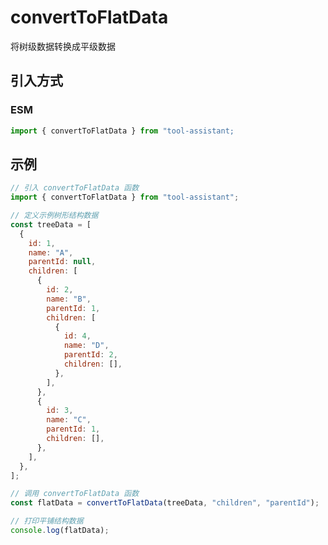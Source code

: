 # convertToFlatData

将树级数据转换成平级数据

## 引入方式

<!-- ### CJS

```javascript
const { convertToFlatData } = require("tool-assistant");
``` -->

### ESM

```javascript
import { convertToFlatData } from "tool-assistant;
```

## 示例

```javascript
// 引入 convertToFlatData 函数
import { convertToFlatData } from "tool-assistant";

// 定义示例树形结构数据
const treeData = [
  {
    id: 1,
    name: "A",
    parentId: null,
    children: [
      {
        id: 2,
        name: "B",
        parentId: 1,
        children: [
          {
            id: 4,
            name: "D",
            parentId: 2,
            children: [],
          },
        ],
      },
      {
        id: 3,
        name: "C",
        parentId: 1,
        children: [],
      },
    ],
  },
];

// 调用 convertToFlatData 函数
const flatData = convertToFlatData(treeData, "children", "parentId");

// 打印平铺结构数据
console.log(flatData);
```
